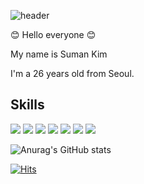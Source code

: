 ![header](https://capsule-render.vercel.app/api?type=slice&color=800080&height=140&section=footer&text=Hello%20World!&fontSize=80&fontColor=ff1493)

  :blush: Hello everyone :blush:
  
  My name is Suman Kim 

  I'm a 26 years old from Seoul.

## Skills

<img src="https://img.shields.io/badge/Adobe Illustrator-DA1F26?style=flat&logo=Adobe Illustrator&logoColor=FFFFFF"/></a>
<img src="https://img.shields.io/badge/Adobe Photoshop-FF3366?style=flat&logo=Adobe Photoshop&logoColor=FFFFFF"/></a>
<img src="https://img.shields.io/badge/HTML5-E34F26?style=flat&logo=HTML5&logoColor=FFFFFF"/></a>
<img src="https://img.shields.io/badge/CSS3-1572B6?style=flat&logo=CSS3&logoColor=FFFFFF"/></a>
<img src="https://img.shields.io/badge/JavaScript-FF7800?style=flat&logo=JavaScript&logoColor=FFFFFF"/></a>
<img src="https://img.shields.io/badge/jQuery-0769AD?style=flat&logo=jQuery&logoColor=FFFFFF"/></a>
<img src="https://img.shields.io/badge/React-0066FF?style=flat&logo=React&logoColor=FFFFFF"/></a>



![Anurag's GitHub stats](https://github-readme-stats.vercel.app/api?username=vkflekgjr&show_icons=true&theme=radical)

[![Hits](https://hits.seeyoufarm.com/api/count/incr/badge.svg?url=https%3A%2F%2Fgithub.com%2Fvkflekgjr&count_bg=%2379C83D&title_bg=%23555555&icon=&icon_color=%23E7E7E7&title=hits&edge_flat=false)](https://hits.seeyoufarm.com)
<!---
vkflekgjr/vkflekgjr is a ✨ special ✨ repository because its `README.md` (this file) appears on your GitHub profile.
You can click the Preview link to take a look at your changes.
--->
